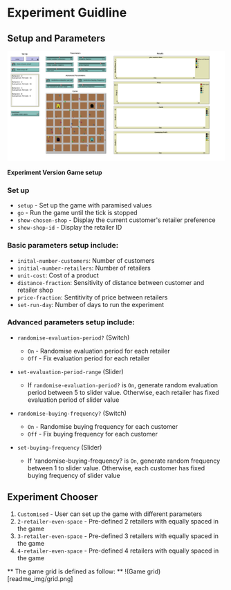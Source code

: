 # Experiment Guidline

## Setup and Parameters

![setup](readme_img/interface.png)

**Experiment Version Game setup**

### Set up

- `setup` - Set up the game with paramised values
- `go` - Run the game until the tick is stopped
- `show-chosen-shop` - Display the current customer's retailer preference
- `show-shop-id` - Display the retailer ID

### Basic parameters setup include:

- `inital-number-customers`: Number of customers
- `initial-number-retailers`: Number of retailers
- `unit-cost`: Cost of a product
- `distance-fraction`: Sensitivity of distance between customer and retailer shop
- `price-fraction`: Sentitivity of price between retailers
- `set-run-day`: Number of days to run the experiment

### Advanced parameters setup include:

- `randomise-evaluation-period?` (Switch)

  - `On` - Randomise evaluation period for each retailer
  - `Off` - Fix evaluation period for each retailer

- `set-evaluation-period-range` (Slider)

  - If `randomise-evaluation-period?` is `On`, generate random evaluation period between 5 to slider value. Otherwise, each retailer has fixed evaluation period of slider value

- `randomise-buying-frequency?` (Switch)

  - `On` - Randomise buying frequency for each customer
  - `Off` - Fix buying frequency for each customer

- `set-buying-frequency` (Slider)
  - If 'randomise-buying-frequency? is `On`, generate random frequency between 1 to slider value. Otherwise, each customer has fixed buying frequency of slider value

## Experiment Chooser

1. `Customised` - User can set up the game with different parameters
2. `2-retailer-even-space` - Pre-defined 2 retailers with equally spaced in the game
3. `3-retailer-even-space` - Pre-defined 3 retailers with equally spaced in the game
4. `4-retailer-even-space` - Pre-defined 4 retailers with equally spaced in the game

** The game grid is defined as follow: **
!(Game grid)[readme_img/grid.png]
